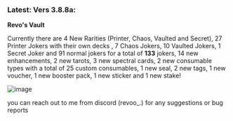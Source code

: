 ### Latest: Vers 3.8.8a:

**Revo's Vault**

Currently there are 4 New Rarities (Printer, Chaos, Vaulted and Secret), 27 Printer Jokers with their own decks , 7 Chaos Jokers, 10 Vaulted Jokers, 1 Secret Joker and 91 normal jokers for a total of **133** jokers, 14 new enhancements, 2 new tarots, 3 new spectral cards, 2 new consumable types with a total of 25 custom consumables, 1 new seal, 2 new tags, 1 new voucher, 1 new booster pack, 1 new sticker and 1 new stake!


![image](https://github.com/user-attachments/assets/48c3f482-d96e-4f31-8d24-e69a5d4e5286)


you can reach out to me from discord (revoo_.) for any suggestions or bug reports
	
